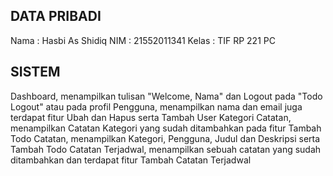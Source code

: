 ## DATA PRIBADI
Nama : Hasbi As Shidiq
NIM : 21552011341
Kelas : TIF RP 221 PC

## SISTEM
Dashboard, menampilkan tulisan "Welcome, Nama" dan Logout pada "Todo Logout" atau pada profil
Pengguna, menampilkan nama dan email juga terdapat fitur Ubah dan Hapus serta Tambah User
Kategori Catatan, menampilkan Catatan Kategori yang sudah ditambahkan pada fitur Tambah Todo
Catatan, menampilkan Kategori, Pengguna, Judul dan Deskripsi serta Tambah Todo
Catatan Terjadwal, menampilkan sebuah catatan yang sudah ditambahkan dan terdapat fitur Tambah Catatan Terjadwal